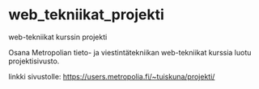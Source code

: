 # web_tekniikat_projekti
web-tekniikat kurssin projekti

Osana Metropolian tieto- ja viestintätekniikan web-tekniikat kurssia luotu projektisivusto. 

linkki sivustolle: https://users.metropolia.fi/~tuiskuna/projekti/
